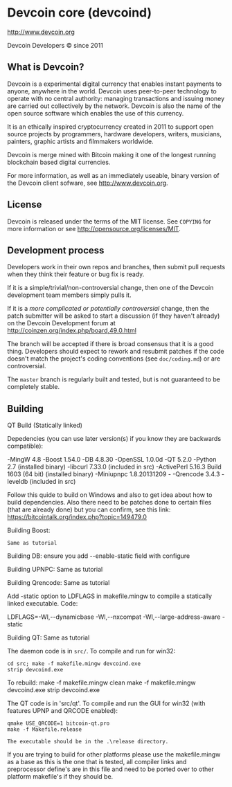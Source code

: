 Devcoin core (devcoind)
=======================

http://www.devcoin.org

Devcoin Developers © since 2011

What is Devcoin?
----------------

Devcoin is a experimental digital currency that enables instant payments to
anyone, anywhere in the world. Devcoin uses peer-to-peer technology to operate
with no central authority: managing transactions and issuing money are carried
out collectively by the network. Devcoin is also the name of the open source
software which enables the use of this currency.

It is an ethically inspired cryptocurrency created in 2011 to support open source projects by programmers, hardware developers, writers, musicians, painters, graphic artists and filmmakers worldwide.

Devcoin is merge mined with Bitcoin making it one of the longest running blockchain based digital currencies.

For more information, as well as an immediately useable, binary version of
the Devcoin client sofware, see http://www.devcoin.org.

License
-------

Devcoin is released under the terms of the MIT license. See `COPYING` for more
information or see http://opensource.org/licenses/MIT.

Development process
-------------------

Developers work in their own repos and branches, then submit pull requests when
they think their feature or bug fix is ready.

If it is a simple/trivial/non-controversial change, then one of the Devcoin
development team members simply pulls it.

If it is a *more complicated or potentially controversial* change, then the
patch submitter will be asked to start a discussion (if they haven't already)
on the Devcoin Development forum at http://coinzen.org/index.php/board,49.0.html

The branch will be accepted if there is broad consensus that it is a good thing.
Developers should expect to rework and resubmit patches if the code doesn't
match the project's coding conventions (see `doc/coding.md`) or are
controversial.

The `master` branch is regularly built and tested, but is not guaranteed to be
completely stable.

Building
-------
QT Build (Statically linked)

Depedencies (you can use later version(s) if you know they are backwards compatible):

-MingW 4.8 
-Boost 1.54.0 
-DB 4.8.30 
-OpenSSL 1.0.0d 
-QT 5.2.0 
-Python 2.7 (installed binary) 
-libcurl 7.33.0 (included in src) 
-ActivePerl 5.16.3 Build 1603 (64 bit)  (installed binary)
-Miniupnpc 1.8.20131209 -
-Qrencode 3.4.3
-leveldb (included in src)

Follow this quide to build on Windows and also to get idea about how to build dependencies. Also there need to be patches done to certain files (that are already done) but you can confirm, see this link:
https://bitcointalk.org/index.php?topic=149479.0

Building Boost:

    Same as tutorial

Building DB:
    ensure you add --enable-static field with configure

Building UPNPC:
    Same as tutorial

Building Qrencode:
    Same as tutorial
    
Add -static option to LDFLAGS in makefile.mingw to compile a statically linked executable.
Code:

LDFLAGS=-Wl,--dynamicbase -Wl,--nxcompat -Wl,--large-address-aware -static

Building QT:
    Same as tutorial 



The daemon code is in `src/`. To compile and run for win32:

    cd src; make -f makefile.mingw devcoind.exe
    strip devcoind.exe

To rebuild:
	make -f makefile.mingw clean
	make -f makefile.mingw devcoind.exe
	strip devcoind.exe

The QT code is in 'src/qt'. To compile and run the GUI for win32 (with features UPNP and QRCODE enabled):

    qmake USE_QRCODE=1 bitcoin-qt.pro
    make -f Makefile.release
    
    The executable should be in the .\release directory.

If you are trying to build for other platforms please use the makefile.mingw as a base as this is the one that is tested, all compiler links and preprocessor define's are in this file and need to be ported over to other platform makefile's if they should be.	
